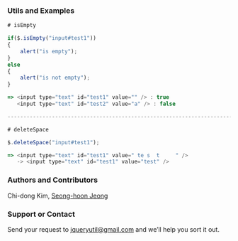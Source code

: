 ### Utils and Examples
```javascript
# isEmpty

if($.isEmpty("input#test1"))
{
	alert("is empty");
}
else
{
	alert("is not empty");
}

=> <input type="text" id="test1" value="" /> : true
   <input type="text" id="test2" value="a" /> : false

----------------------------------------------------------------------------

# deleteSpace

$.deleteSpace("input#test1");

=> <input type="text" id="test1" value=" te s  t     " />
   -> <input type="text" id="test1" value="test" />
```

### Authors and Contributors
Chi-dong Kim, [Seong-hoon Jeong](http://www.signpen.net)

### Support or Contact
Send your request to jqueryutil@gmail.com and we’ll help you sort it out.